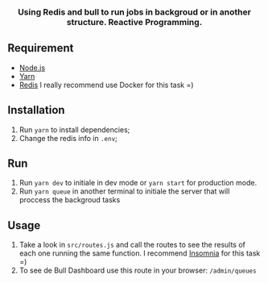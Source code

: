 <h3 align="center">
  Using Redis and bull to run jobs in backgroud or in another structure. Reactive Programming.
</h3>

## Requirement

- [Node.js](https://nodejs.org/en/)
- [Yarn](https://yarnpkg.com/pt-BR/docs/install)
- [Redis](https://hub.docker.com/_/redis/) I really recommend use Docker for this task =)

## Installation

1. Run `yarn` to install dependencies;
2. Change the redis info in `.env`;

## Run

1. Run `yarn dev` to initiale in dev mode or `yarn start` for production mode.
2. Run `yarn queue` in another terminal to initiale the server that will proccess the backgroud tasks

## Usage

1. Take a look in `src/routes.js` and call the routes to see the results of each one running the same function. I recommend [Insomnia](https://insomnia.rest/) for this task =)
2. To see de Bull Dashboard use this route in your browser: `/admin/queues`

